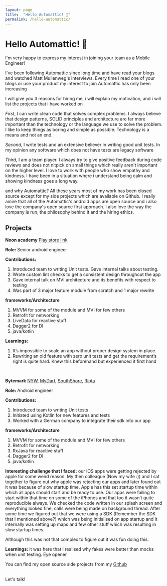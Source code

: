 ```yaml
---
layout: page
title:  "Hello Automattic! 👋"
permalink: /hello-automattic/
---
```


# Hello Automattic! 👋

<p>I'm very happy to express my interest in joining your team as a Mobile Engineer!</p>

<p>I've been following Automattic since long time and have read your blogs and watched Matt Mullenweg's interviews. Every time i read one of your blogs or use your product my interest to join Automattic has only been increasing</p>

<p>I will give you 3 reasons for hiring me, i will explain my motivation, and i will list the projects that i have worked on</p>

*First*, I can write clean code that solves complex problems. I always believe that design patterns, SOLID principles and architecture are far more important than the technology or the language we use to solve the problem. I like to keep things as boring and simple as possible. Technology is a means and not an end.

*Second*, I write tests and an extensive believer in writing good unit tests. In my opinion any software which does not have tests are legacy software

*Third*, I am a team player. I always try to give positive feedback during code reviews and does not nitpick on small things which really aren't important on the higher level. I love to work with people who show empathy and kindness. I have been in a situation where i understand being calm and showing kindness goes a long way.

and why Automattic? All these years most of my work has been closed source except for my side projects which are available on Github. I really amire that all of the Automattic's android apps are open source and i also
love the company's open source first approach. I also love the way the company is run, the philosophy behind it and the hiring ethics.


## Projects
**Noon academy** [Play store link](https://play.google.com/store/apps/details?id=com.noonEdu.k12App&hl=en_IN) 

**Role:** Senior android engineer

**Contributions:** 
1. Introduced team to writing Unit tests. Gave internal talks about testing.
2. Wrote custom lint checks to get a consistent design throughout the app
3. Gave internal talk on MVI architecture and its benefits with respect to testing
4. Was part of 3 major feature module from scratch and 1 major rewrite

**frameworks/Architecture**
1. MVVM for some of the module and MVI for few others
2. Retrofit for networking
3. LiveData for reactive stuff
4. Dagger2 for DI
5. java/kotlin

**Learnings:** 
1. It’s impossible to scale an app without proper design system in place.
2. Rewriting an old feature with zero unit tests and get the requirement’s right is quite hard. Knew this beforehand but experienced it first hand

<br/>

**Bytemark**
[NYW](https://play.google.com/store/apps/details?id=co.bytemark.nywaterway&hl=en_US),
[MyDart](https://play.google.com/store/apps/details?id=co.bytemark.mydart&hl=en_US),
[SouthShore](https://play.google.com/store/apps/details?id=co.bytemark.southshore&hl=en_US),
[Ripta](https://play.google.com/store/apps/details?id=co.bytemark.ripta&hl=en_US)

**Role:** Android engineer

**Contributions:** 
1. Introduced team to writing Unit tests
2. Initiated using Kotlin for new features and tests
3. Worked with a German company to integrate their sdk into our app

**frameworks/Architecture**
1. MVVM for some of the module and MVI for few others
2. Retrofit for networking
3. RxJava for reactive stuff
4. Dagger2 for DI
5. java/kotlin

**Interesting challenge that I faced:** our iOS apps were getting rejected by apple for some weird reason. My then colleague (Now my wife :)) and I sat together to figure out why apple was rejecting our apps and later found out it was because of slow startup time. Apple has this set startup time within which all apps should start and be ready to use. Our apps were failing to start within that time on some of the iPhones and that too it wasn’t quite reproducible always. We checked the code written in our splash screen and everything looked fine, calls were being made on background thread. After some time we figured out that we were using a SDK (Remember the SDK that I mentioned above?) which was being initialised on app startup and it internally was setting up maps and few other stuff which was resulting in slow startup times. 

Although this was not that complex to figure out it was fun doing this.

**Learnings:** it was here that I realised why fakes were better than mocks when unit testing. Eye opener

You can find my open source side projects from my [Github](https://github.com/AnirudhBhat/)

<br/>
Let's talk!

